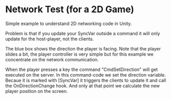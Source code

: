 # Network Test (for a 2D Game)

Simple example to understand 2D networking code in Unity.

Problem is that if you update your SyncVar outside a command it will only update for the host-player, not the clients.

The blue box shows the direction the player is facing. Note that the player slides a bit, the player controller is very simple but for this example we concentrate on the network communication.

When the player presses a key the command "CmdSetDirection" will get executed on the server. In this command-code we set the direction variable. Becaue it is marked with [SyncVar] it triggers the clients to update it and call the OnDirectionChange hook. And only at that point we calculate the new player position on the screen.